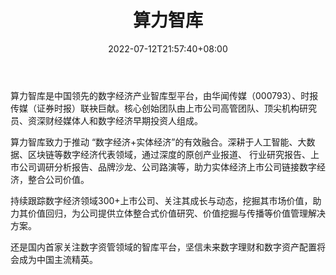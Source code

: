 ﻿---
weight: 
title: "算力智库"
description: "算力智库是中国领先的区块链产业智库型平台，由华闻传媒、时报传媒（证券时报）联袂巨献"
date: 2022-07-12T21:57:40+08:00
lastmod: 2022-07-12T16:45:40+08:00
draft: false
authors: ["浮尘"]
featuredImage: "suanlizhiku.jpg"
link: "https://www.sli.top/"
tags: ["研究机构","算力智库"]
categories: ["navigation"]
navigation: ["研究机构"]
lightgallery: true
toc: true
pinned: false
recommend: false
recommend1: false
---
算力智库是中国领先的数字经济产业智库型平台，由华闻传媒（000793）、时报传媒（证券时报）联袂巨献。核心创始团队由上市公司高管团队、顶尖机构研究员、资深财经媒体人和数字经济早期投资人组成。

算力智库致力于推动 “数字经济+实体经济”的有效融合。深耕于人工智能、大数据、区块链等数字经济代表领域，通过深度的原创产业报道、 行业研究报告、上市公司调研分析报告、品牌沙龙、公司路演等，助力实体经济上市公司链接数字经济，整合公司价值。

持续跟踪数字经济领域300+上市公司、关注其成长与动态，挖掘其市场价值，助力其价值回归，为公司提供立体整合式价值研究、价值挖掘与传播等价值管理解决方案。

还是国内首家关注数字资管领域的智库平台，坚信未来数字理财和数字资产配置将会成为中国主流精英。